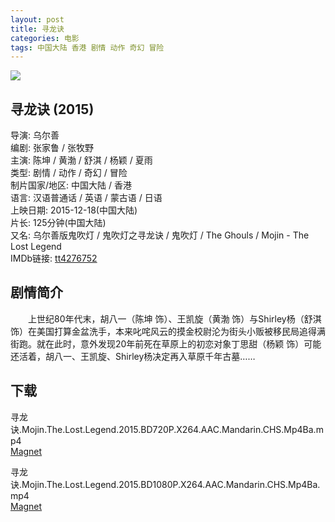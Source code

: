 ```yaml
---
layout: post
title: 寻龙诀
categories: 电影
tags: 中国大陆 香港 剧情 动作 奇幻 冒险
---
```


[![](http://i13.tietuku.cn/3b91e527d3ecd1e6t.jpg)](http://i13.tietuku.cn/3b91e527d3ecd1e6.jpg)

## 寻龙诀 (2015)
导演: 乌尔善  
编剧: 张家鲁 / 张牧野  
主演: 陈坤 / 黄渤 / 舒淇 / 杨颖 / 夏雨  
类型: 剧情 / 动作 / 奇幻 / 冒险  
制片国家/地区: 中国大陆 / 香港  
语言: 汉语普通话 / 英语 / 蒙古语 / 日语  
上映日期: 2015-12-18(中国大陆)  
片长: 125分钟(中国大陆)  
又名: 乌尔善版鬼吹灯 / 鬼吹灯之寻龙诀 / 鬼吹灯 / The Ghouls / Mojin - The Lost Legend  
IMDb链接: [tt4276752](http://www.imdb.com/title/tt4276752)

## 剧情简介
　　上世纪80年代末，胡八一（陈坤 饰）、王凯旋（黄渤 饰）与Shirley杨（舒淇 饰）在美国打算金盆洗手，本来叱咤风云的摸金校尉沦为街头小贩被移民局追得满街跑。就在此时，意外发现20年前死在草原上的初恋对象丁思甜（杨颖 饰）可能还活着，胡八一、王凯旋、Shirley杨决定再入草原千年古墓……

## 下载
寻龙诀.Mojin.The.Lost.Legend.2015.BD720P.X264.AAC.Mandarin.CHS.Mp4Ba.mp4  
[Magnet](magnet:?xt=urn:btih:8107f0392b133c64762f65e931761552f6edda56)

寻龙诀.Mojin.The.Lost.Legend.2015.BD1080P.X264.AAC.Mandarin.CHS.Mp4Ba.mp4  
[Magnet](magnet:?xt=urn:btih:461c53da9555fbf00c9b826553abcc17ae7d10da)
